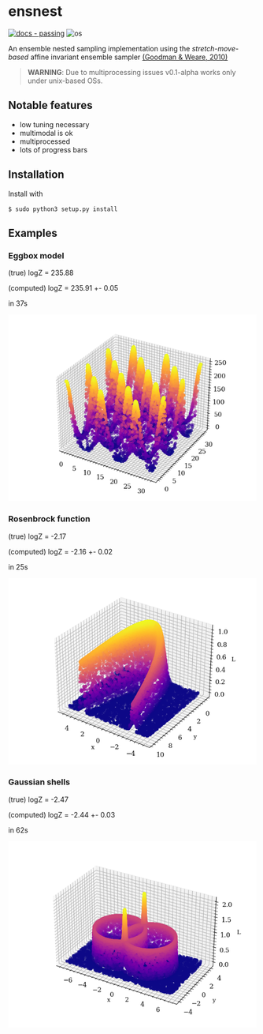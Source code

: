 # ensnest

[![docs - passing](https://img.shields.io/static/v1?label=docs&message=passing&color=2ea44f)](https://djanloo.github.io/ensnest/)
![os](https://img.shields.io/static/v1?label=os&message=Linux&color=2ea44f)

An ensemble nested sampling implementation using the *stretch-move-based* affine invariant ensemble sampler [(Goodman & Weare, 2010)](https://msp.org/camcos/2010/5-1/camcos-v5-n1-p04-p.pdf)

> **WARNING**: Due to multiprocessing issues v0.1-alpha works only under unix-based OSs.


## Notable features
- low tuning necessary
- multimodal is ok
- multiprocessed
- lots of progress bars

## Installation

Install with

```console
$ sudo python3 setup.py install
```

## Examples

### Eggbox model

(true) logZ = 235.88

(computed) logZ = 235.91 +- 0.05

in 37s

![eggbox](assets/presentation/eggbox.png)


### Rosenbrock function

(true) logZ = -2.17

(computed) logZ = -2.16 +- 0.02

in 25s

![eggbox](assets/presentation/rosenbrock.png)


### Gaussian shells

(true) logZ = -2.47

(computed) logZ = -2.44 +- 0.03

in 62s

![eggbox](assets/presentation/gaussianshells.png)
